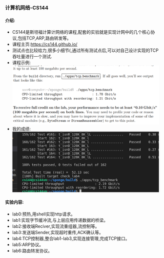 ### 计算机网络-CS144

#### 介绍:

 - CS144是斯坦福计算计网络的课程,配套的实验就是实现计网中的几个核心协议,包括TCP,ARP,路由转发等。
 - 课程主页:https://cs144.github.io/ 
 - 测试点也比较给力,很多小细节(,通过所有测试点后,可以对自己设计实现的TCP吞吐量进行一个测试.
 - 课程示例:
![enter description here](./images/KV~4SC]Z@`2WC7M{DQMRX$3.png)
 - 我的成绩:
![enter description here](./images/mine.png)

#### 实验内容:

   - lab0:预热,用shell实现http请求。
   - lab1:实现字节缓冲流,与上层应用传递数据的桥梁。
   - lab2:接收端Reciver,实现流重组器,流控制等。
   - lab3:发送端Sender,实现超时重传,ACK确认等。
   - lab4:TCP控制器,整合lab1-lab3,实现连接管理,完成TCP接口。
   - lab5:ARP协议。
   - lab6:路由转发协议。
     